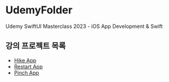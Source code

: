 # UdemyFolder
Udemy SwiftUI Masterclass 2023 - iOS App Development &amp; Swift
## 강의 프로젝트 목록
- [Hike App](https://github.com/Yimkeul/UdemyFolder/tree/main/Hike)
- [Restart App](https://github.com/Yimkeul/UdemyFolder/tree/main/Restart)
- [Pinch App](https://github.com/Yimkeul/UdemyFolder/tree/main/PinchApp)
